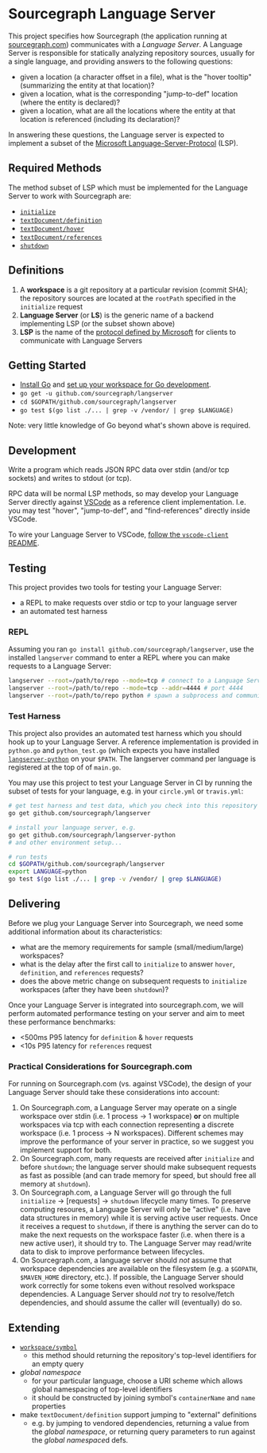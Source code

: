 # Sourcegraph Language Server

This project specifies how Sourcegraph (the application running at [sourcegraph.com](https://sourcegraph.com/))
communicates with a *Language Server*. A Language Server is responsible for statically analyzing repository
sources, usually for a single language, and providing answers to the following questions:

* given a location (a character offset in a file), what is the "hover tooltip" (summarizing the entity at that location)?
* given a location, what is the corresponding "jump-to-def" location (where the entity is declared)?
* given a location, what are all the locations where the entity at that location is referenced (including its declaration)?

In answering these questions, the Language server is expected to implement a subset of the
[Microsoft Language-Server-Protocol](https://github.com/Microsoft/language-server-protocol) (LSP).

## Required Methods

The method subset of LSP which must be implemented for the Language Server to work with Sourcegraph are:

* [`initialize`](https://github.com/Microsoft/language-server-protocol/blob/master/protocol.md#initialize-request)
* [`textDocument/definition`](https://github.com/Microsoft/language-server-protocol/blob/master/protocol.md#goto-definition-request)
* [`textDocument/hover`](https://github.com/Microsoft/language-server-protocol/blob/master/protocol.md#hover-request)
* [`textDocument/references`](https://github.com/Microsoft/language-server-protocol/blob/master/protocol.md#find-references-request)
* [`shutdown`](https://github.com/Microsoft/language-server-protocol/blob/master/protocol.md#shutdown-request)

## Definitions

1. A **workspace** is a git repository at a particular revision (commit SHA); the repository sources are located at
the `rootPath` specified in the `initialize` request
2. **Language Server** (or **LS**) is the generic name of a backend implementing LSP (or the subset shown above)
3. **LSP** is the name of the [protocol defined by Microsoft](https://github.com/Microsoft/language-server-protocol) for
clients to communicate with Language Servers

## Getting Started

- [Install Go](https://golang.org/doc/install) and [set up your workspace for Go development](https://golang.org/doc/code.html).
- `go get -u github.com/sourcegraph/langserver`
- `cd $GOPATH/github.com/sourcegraph/langserver`
- `go test $(go list ./... | grep -v /vendor/ | grep $LANGUAGE)`

Note: very little knowledge of Go beyond what's shown above is required.

## Development

Write a program which reads JSON RPC data over stdin (and/or tcp sockets) and writes to stdout (or tcp).

RPC data will be normal LSP methods, so may develop your Language Server directly against [VSCode](https://code.visualstudio.com/)
as a reference client implementation. I.e. you may test "hover", "jump-to-def", and "find-references" directly inside VSCode.

To wire your Language Server to VSCode, [follow the `vscode-client` README](https://github.com/sourcegraph/sourcegraph/blob/master/lang/vscode-client/README.md).

## Testing

This project provides two tools for testing your Language Server:

- a REPL to make requests over stdio or tcp to your language server
- an automated test harness

### REPL

Assuming you ran `go install github.com/sourcegraph/langserver`, use the installed `langserver` command
to enter a REPL where you can make requests to a Language Server:

```bash
langserver --root=/path/to/repo --mode=tcp # connect to a Language Server over tcp port 2088
langserver --root=/path/to/repo --mode=tcp --addr=4444 # port 4444
langserver --root=/path/to/repo python # spawn a subprocess and communicate over stdio
```

### Test Harness

This project also provides an automated test harness which you should hook up to your Language Server.
A reference implementation is provided in `python.go` and `python_test.go` (which expects you have installed
[`langserver-python`](https://github.com/sourcegraph/langserver-python/) on your `$PATH`. The langserver
command per language is registered at the top of of `main.go`.

You may use this project to test your Language Server in CI by running the subset of tests for
your language, e.g. in your `circle.yml` or `travis.yml`:

```bash
# get test harness and test data, which you check into this repository
go get github.com/sourcegraph/langserver

# install your language server, e.g.
go get github.com/sourcegraph/langserver-python
# and other environment setup...

# run tests
cd $GOPATH/github.com/sourcegraph/langserver
export LANGUAGE=python
go test $(go list ./... | grep -v /vendor/ | grep $LANGUAGE)
```

## Delivering

Before we plug your Language Server into Sourcegraph, we need some additional information about its characteristics:

- what are the memory requirements for sample (small/medium/large) workspaces?
- what is the delay after the first call to `initialize` to answer `hover`, `definition`, and `references` requests?
- does the above metric change on subsequent requests to `initialize` workspaces (after they have been `shutdown`)?

Once your Language Server is integrated into sourcegraph.com, we will perform automated performance testing
on your server and aim to meet these performance benchmarks:

- <500ms P95 latency for `definition` & `hover` requests
- <10s P95 latency for `references` request

### Practical Considerations for Sourcegraph.com

For running on Sourcegraph.com (vs. against VSCode), the design of your Language Server should take these
considerations into account:

1. On Sourcegraph.com, a Language Server may operate on a single workspace over stdin (i.e. 1 process → 1 workspace)
**or** on multiple workspaces via tcp with each connection representing a discrete workspace (i.e. 1 process → N workspaces).
Different schemes may improve the performance of your server in practice, so we suggest you implement support for both.
1. On Sourcegraph.com, many requests are received after `initialize` and before `shutdown`; the language server should
make subsequent requests as fast as possible (and can trade memory for speed, but should free all memory at `shutdown`).
1. On Sourcegraph.com, a Language Server will go through the full `initialize` → [requests] → `shutdown` lifecycle
many times. To preserve computing resoures, a Language Server will only be "active" (i.e. have data structures
in memory) while it is serving active user requests. Once it receives a request to `shutdown`, if there is anything the
server can do to make the next requests on the workspace faster (i.e. when there is a new active user), it should try to.
The Language Server may read/write data to disk to improve performance between lifecycles.
1. On Sourcegraph.com, a language server should *_not_* assume that workspace dependencies are available on the filesystem
(e.g. a `$GOPATH`, `$MAVEN_HOME` directory, etc.). If possible, the Language Server should work correctly for some tokens
even without resolved workspace dependencies. A Language Server should _not_ try to resolve/fetch dependencies, and should
assume the caller will (eventually) do so.

## Extending

- [`workspace/symbol`](https://github.com/Microsoft/language-server-protocol/blob/master/protocol.md#workspace-symbols-request)
    - this method should returning the repository's top-level identifiers for an empty query
- *global namespace*
    - for your particular language, choose a URI scheme which allows global namespacing of top-level identifiers
    - it should be constructed by joining symbol's `containerName` and `name` properties
- make `textDocument/definition` support jumping to "external" definitions
    - e.g. by jumping to vendored dependencies, returning a value from the *global namespace*, or returning query
    parameters to run against the *global namespace*d defs.
